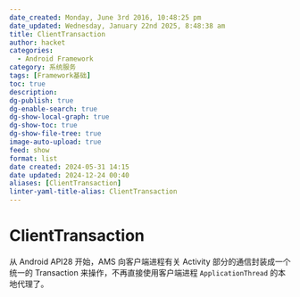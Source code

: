 ```yaml
---
date_created: Monday, June 3rd 2016, 10:48:25 pm
date_updated: Wednesday, January 22nd 2025, 8:48:38 am
title: ClientTransaction
author: hacket
categories:
  - Android Framework
category: 系统服务
tags: [Framework基础]
toc: true
description: 
dg-publish: true
dg-enable-search: true
dg-show-local-graph: true
dg-show-toc: true
dg-show-file-tree: true
image-auto-upload: true
feed: show
format: list
date created: 2024-05-31 14:15
date updated: 2024-12-24 00:40
aliases: [ClientTransaction]
linter-yaml-title-alias: ClientTransaction
---
```


# ClientTransaction

从 Android API28 开始，AMS 向客户端进程有关 Activity 部分的通信封装成一个统一的 Transaction 来操作，不再直接使用客户端进程 `ApplicationThread` 的本地代理了。
